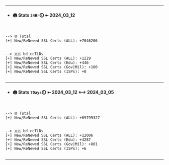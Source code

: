 

---
- #### 🖨️ **Stats** `24Hr`⏲️ ➼ 2024_03_12
```console


--> 🌐 Total
[+] New/ReNewed SSL Certs (ALL): +7046206


--> 🇧🇩 bd_ccTLDs
[+] New/ReNewed SSL Certs (ALL): +1229
[+] New/ReNewed SSL Certs (Edu): +446
[+] New/ReNewed SSL Certs (Gov|Mil): +100
[+] New/ReNewed SSL Certs (ISPs): +0


```

---
- #### 🖨️ **Stats** `7Days`⏲️ ➼ 2024_03_12 <--> 2024_03_05
```console


--> 🌐 Total
[+] New/ReNewed SSL Certs (ALL): +69799327


--> 🇧🇩 bd_ccTLDs
[+] New/ReNewed SSL Certs (ALL): +12006
[+] New/ReNewed SSL Certs (Edu): +4287
[+] New/ReNewed SSL Certs (Gov|Mil): +801
[+] New/ReNewed SSL Certs (ISPs): +6


```

---

